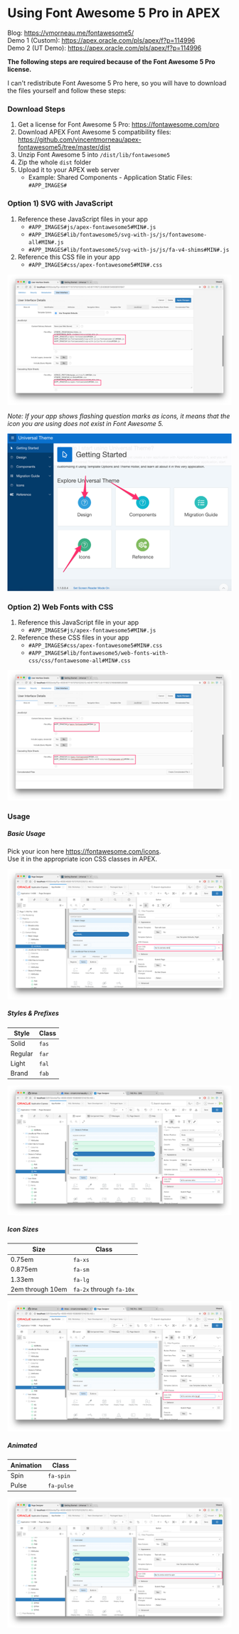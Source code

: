 # Using Font Awesome 5 Pro in APEX

Blog: https://vmorneau.me/fontawesome5/  
Demo 1 (Custom): https://apex.oracle.com/pls/apex/f?p=114996  
Demo 2 (UT Demo): https://apex.oracle.com/pls/apex/f?p=114996  

**The following steps are required because of the Font Awesome 5 Pro license.**

I can't redistribute Font Awesome 5 Pro here, so you will have to download the files yourself and follow these steps:

### Download Steps
1. Get a license for Font Awesome 5 Pro: https://fontawesome.com/pro
3. Download APEX Font Awesome 5 compatibility files: https://github.com/vincentmorneau/apex-fontawesome5/tree/master/dist
3. Unzip Font Awesome 5 into `/dist/lib/fontawesome5`
4. Zip the whole `dist` folder
5. Upload it to your APEX web server
	- Example: Shared Components - Application Static Files: `#APP_IMAGES#`

### Option 1) SVG with JavaScript
1. Reference these JavaScript files in your app
	- `#APP_IMAGES#js/apex-fontawesome5#MIN#.js`
	- `#APP_IMAGES#lib/fontawesome5/svg-with-js/js/fontawesome-all#MIN#.js`
	- `#APP_IMAGES#lib/fontawesome5/svg-with-js/js/fa-v4-shims#MIN#.js`
2. Reference this CSS file in your app
	- `#APP_IMAGES#css/apex-fontawesome5#MIN#.css`
	
![](/doc/file-references-svg.png)
	
*Note: If your app shows flashing question marks as icons, it means that the icon you are using does not exist in Font Awesome 5.*

![](/doc/broken-icons.png)

### Option 2) Web Fonts with CSS
1. Reference this JavaScript file in your app
	- `#APP_IMAGES#js/apex-fontawesome5#MIN#.js`
2. Reference these CSS files in your app
	- `#APP_IMAGES#css/apex-fontawesome5#MIN#.css`
	- `#APP_IMAGES#lib/fontawesome5/web-fonts-with-css/css/fontawesome-all#MIN#.css`
	
![](/doc/file-references-css.png)

### Usage

##### Basic Usage
Pick your icon here https://fontawesome.com/icons.  
Use it in the appropriate icon CSS classes in APEX.

![](/doc/icon-css-classes-basic.png)

##### Styles & Prefixes
Style | Class
--- | ---
Solid | `fas`
Regular | `far`
Light | `fal`
Brand | `fab`

![](/doc/icon-css-classes-style.png)

##### Icon Sizes
Size | Class
--- | ---
0.75em | `fa-xs`
0.875em | `fa-sm`
1.33em | `fa-lg`
2em through 10em | `fa-2x` through `fa-10x`

![](/doc/icon-css-classes-size.png)

##### Animated
Animation | Class
--- | ---
Spin | `fa-spin`
Pulse | `fa-pulse`

![](/doc/icon-css-classes-spin.png)